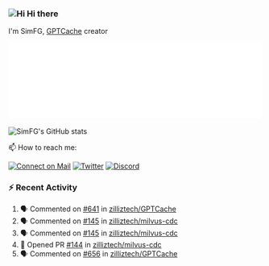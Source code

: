 ### <img src='https://qpluspicture.oss-cn-beijing.aliyuncs.com/6LjjQA/Hi.gif' alt='Hi' width="24"/> Hi there

I'm SimFG, [GPTCache](https://github.com/zilliztech/GPTCache) creator

![Metrics 👋](/metrics.plugin.followup.user.svg)

![SimFG's GitHub stats](https://github-readme-stats.vercel.app/api?username=SimFG&show_icons=true&theme=radical&count_private=true)

📫 How to reach me:

[![Connect on Mail](https://img.shields.io/badge/Ask%20me-anything-1abc9c.svg)](mailto:1142838399@qq.com)
[![Twitter](https://img.shields.io/twitter/follow/FogSim?style=social)](https://twitter.com/FogSim)
[![Discord](https://img.shields.io/discord/1092648432495251507?label=Discord&logo=discord)](https://discord.gg/Q8C6WEjSWV)

### :zap: Recent Activity

<!--START_SECTION:activity-->
1. 🗣 Commented on [#641](https://github.com/zilliztech/GPTCache/issues/641) in [zilliztech/GPTCache](https://github.com/zilliztech/GPTCache)
2. 🗣 Commented on [#145](https://github.com/zilliztech/milvus-cdc/issues/145) in [zilliztech/milvus-cdc](https://github.com/zilliztech/milvus-cdc)
3. 🗣 Commented on [#145](https://github.com/zilliztech/milvus-cdc/issues/145) in [zilliztech/milvus-cdc](https://github.com/zilliztech/milvus-cdc)
4. 💪 Opened PR [#144](https://github.com/zilliztech/milvus-cdc/pull/144) in [zilliztech/milvus-cdc](https://github.com/zilliztech/milvus-cdc)
5. 🗣 Commented on [#656](https://github.com/zilliztech/GPTCache/issues/656) in [zilliztech/GPTCache](https://github.com/zilliztech/GPTCache)
<!--END_SECTION:activity-->

